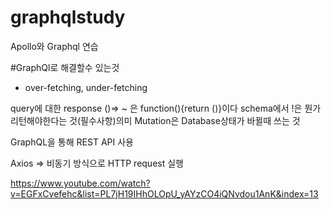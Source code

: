 # graphqlstudy

Apollo와 Graphql 연습

#GraphQl로 해결할수 있는것
- over-fetching, under-fetching

query에 대한 response
()=> ~  은 function(){return ()}이다
schema에서 !은 뭔가 리턴해야한다는 것(필수사항)의미
Mutation은 Database상태가 바뀔때 쓰는 것

GraphQL을 통해 REST API 사용

Axios => 비동기 방식으로 HTTP request 실행

https://www.youtube.com/watch?v=EGFxCvefehc&list=PL7jH19IHhOLOpU_yAYzCO4iQNvdou1AnK&index=13